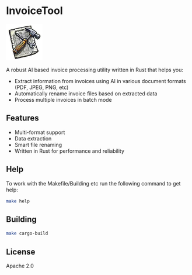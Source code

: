 # InvoiceTool

![InvoiceTool Logo](docs/invoicetool-logo.png)

A robust AI based invoice processing utility written in Rust that helps you:
- Extract information from invoices using AI in various document formats (PDF, JPEG, PNG, etc)
- Automatically rename invoice files based on extracted data
- Process multiple invoices in batch mode

## Features
- Multi-format support
- Data extraction
- Smart file renaming
- Written in Rust for performance and reliability

## Help
To work with the Makefile/Building etc run the following command to get help:
```bash
make help
```

## Building

```bash
make cargo-build
```

## License
Apache 2.0